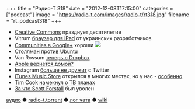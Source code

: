 +++
title = "Радио-Т 318"
date = "2012-12-08T17:15:00"
categories = ["podcast"]
image = "https://radio-t.com/images/radio-t/rt318.jpg"
filename = "rt_podcast318"
+++

* [Creative Commons](http://www.opennet.ru/opennews/art.shtml?num=35536) празднует десятилетие
* Vitrum [браузер для iPad](http://ain.ua/2012/11/22/102844) от украинских разработчиков
* [Communities в Google+](http://techcrunch.com/2012/12/06/google-introduces-communities-to-replace-old-school-groups-forums-and-message-boards/) хороши
![](https://radio-t.com/images/radio-t/rt318.jpg)
* [Столлман против Ubuntu](http://www.linux.org.ru/news/gnu/8561770)
* Van Rossum [теперь с Dropbox](http://techcrunch.com/2012/12/07/dropbox-guido-van-rossum-python/)
* [Apple вернется домой?](http://www.forbes.com/sites/davidthier/2012/12/06/coming-home-apple-bringing-manufacturing-back-to-the-us/)
* Instagram [больше не дружит](http://qz.com/34250/instagram-to-twitter-we-are-never-ever-getting-back-together/) с Twitter
* [iTunes Music Store](http://www.engadget.com/2012/12/04/apple-itunes-music-movies-russia-indonesia-india-more/) открылся в многих местах, но у нас - [особенно](http://www.businessinsider.com/apple-screws-up-its-itunes-launch-in-russia-shows-users-porn-sites-2012-12)
* Tim Cook [намекнул о ТВ планах](http://appleinsider.com/articles/12/12/06/tim-cook-publicly-hints-that-apple-plans-to-redefine-the-television-set)
* [За что Scott Forstall](http://www.businessinsider.com/tim-cook-why-i-fired-scott-forstall-2012-12) был уволен


[аудио](http://cdn.radio-t.com/rt_podcast318.mp3) ● [radio-t.torrent](http://cdn.radio-t.com/torrents/rt_podcast318.mp3.torrent) ● [лог чата](http://chat.radio-t.com/logs/radio-t-318.html) ● [wiki](http://wiki.radio-t.com/%D0%92%D1%8B%D0%BF%D1%83%D1%81%D0%BA_318)<audio src="http://cdn.radio-t.com/rt_podcast318.mp3" preload="none"></audio>
